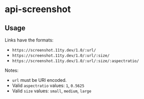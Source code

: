 # api-screenshot

## Usage

Links have the formats:
* `https://screenshot.11ty.dev/1.0/:url/`
* `https://screenshot.11ty.dev/1.0/:url/:size/`
* `https://screenshot.11ty.dev/1.0/:url/:size/:aspectratio/`

Notes:
* `url` must be URI encoded.
* Valid `aspectratio` values: `1`, `0.5625`
* Valid `size` values: `small`, `medium`, `large`